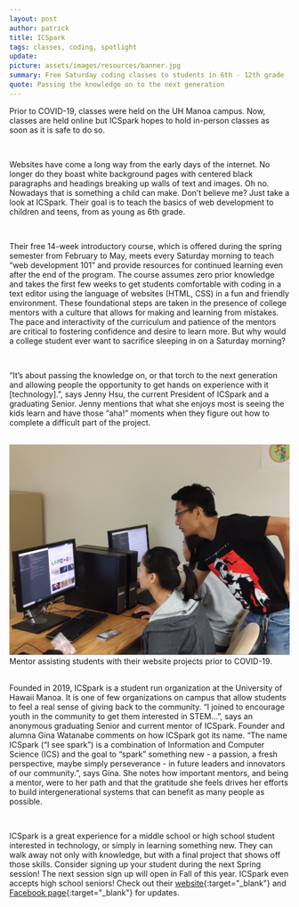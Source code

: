 ```yaml
---
layout: post
author: patrick
title: ICSpark
tags: classes, coding, spotlight
update:
picture: assets/images/resources/banner.jpg
summary: Free Saturday coding classes to students in 6th - 12th grade
quote: Passing the knowledge on to the next generation
---
```

Prior to COVID-19, classes were held on the UH Manoa campus. Now, classes are held online but ICSpark hopes to hold in-person classes as soon as it is safe to do so.

<br>

Websites have come a long way from the early days of the internet. No longer do they boast white background pages with centered black paragraphs and headings breaking up walls of text and images. Oh no. Nowadays that is something a child can make. Don’t believe me? Just take a look at ICSpark. Their goal is to teach the basics of web development to children and teens, from as young as 6th grade.

<br>

Their free 14-week introductory course, which is offered during the spring semester from February to May, meets every Saturday morning to teach “web development 101” and provide resources for continued learning even after the end of the program. The course assumes zero prior knowledge and takes the first few weeks to get students comfortable with coding in a text editor using the language of websites (HTML, CSS) in a fun and friendly environment. These foundational steps are taken in the presence of college mentors with a culture that allows for making and learning from mistakes. The pace and interactivity of the curriculum and patience of the mentors are critical to fostering confidence and desire to learn more. But why would a college student ever want to sacrifice sleeping in on a Saturday morning?

<br>

“It’s about passing the knowledge on, or that torch to the next generation and allowing people the opportunity to get hands on experience with it [technology].”, says Jenny Hsu, the current President of ICSpark and a graduating Senior. Jenny mentions that what she enjoys most is seeing the kids learn and have those “aha!” moments when they figure out how to complete a difficult part of the project.

<br>

<img class="template-resource-img" src="/assets/images/resources/ICSpark/image2.jpg">
<div class="template-resource-italic">Mentor assisting students with their website projects prior to COVID-19.</div>

<br>

Founded in 2019, ICSpark is a student run organization at the University of Hawaii Manoa. It is one of few organizations on campus that allow students to feel a real sense of giving back to the community. “I joined to encourage youth in the community to get them interested in STEM…”, says an anonymous graduating Senior and current mentor of ICSpark. Founder and alumna Gina Watanabe comments on how ICSpark got its name. “The name ICSpark (“I see spark”) is a combination of Information and Computer Science (ICS) and the goal to “spark” something new - a passion, a fresh perspective, maybe simply perseverance - in future leaders and innovators of our community.”, says Gina. She notes how important mentors, and being a mentor, were to her path and that the gratitude she feels drives her efforts to build intergenerational systems that can benefit as many people as possible.

<br>

ICSpark is a great experience for a middle school or high school student interested in technology, or simply in learning something new. They can walk away not only with knowledge, but with a final project that shows off those skills. Consider signing up your student during the next Spring session! The next session sign up will open in Fall of this year. ICSpark even accepts high school seniors! Check out their [website](https://icspark.github.io/){:target="_blank"} and [Facebook page](https://www.facebook.com/icsparkhawaii){:target="_blank"} for updates.
